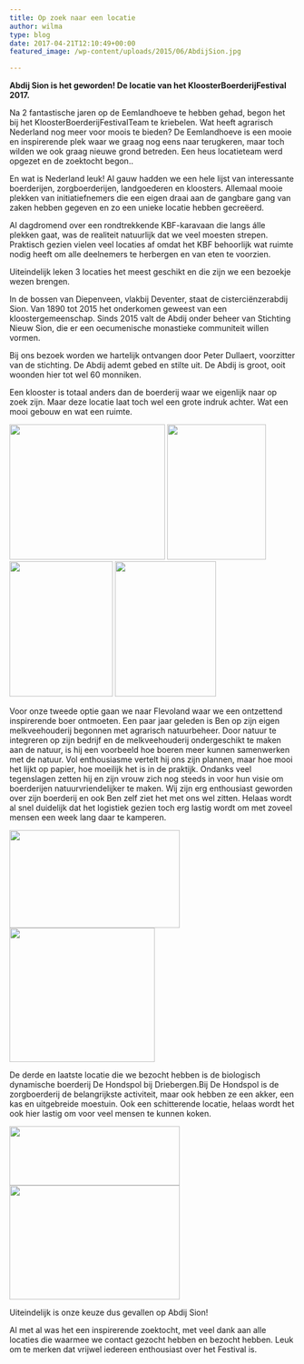```yaml
---
title: Op zoek naar een locatie
author: wilma
type: blog
date: 2017-04-21T12:10:49+00:00
featured_image: /wp-content/uploads/2015/06/AbdijSion.jpg

---
```

**Abdij Sion is het geworden! De locatie van het KloosterBoerderijFestival 2017.** 

Na 2 fantastische jaren op de Eemlandhoeve te hebben gehad, begon het bij het KloosterBoerderijFestivalTeam te kriebelen. Wat heeft agrarisch Nederland nog meer voor moois te bieden? De Eemlandhoeve is een mooie en inspirerende plek waar we graag nog eens naar terugkeren, maar toch wilden we ook graag nieuwe grond betreden. Een heus locatieteam werd opgezet en de zoektocht begon..

En wat is Nederland leuk! Al gauw hadden we een hele lijst van interessante boerderijen, zorgboerderijen, landgoederen en kloosters. Allemaal mooie plekken van initiatiefnemers die een eigen draai aan de gangbare gang van zaken hebben gegeven en zo een unieke locatie hebben gecreëerd.

Al dagdromend over een rondtrekkende KBF-karavaan die langs álle plekken gaat, was de realiteit natuurlijk dat we veel moesten strepen. Praktisch gezien vielen veel locaties af omdat het KBF behoorlijk wat ruimte nodig heeft om alle deelnemers te herbergen en van eten te voorzien.

Uiteindelijk leken 3 locaties het meest geschikt en die zijn we een bezoekje wezen brengen.

In de bossen van Diepenveen, vlakbij Deventer, staat de cisterciënzerabdij Sion. Van 1890 tot 2015 het onderkomen geweest van een kloostergemeenschap. Sinds 2015 valt de Abdij onder beheer van Stichting Nieuw Sion, die er een oecumenische monastieke communiteit willen vormen.

Bij ons bezoek worden we hartelijk ontvangen door Peter Dullaert, voorzitter van de stichting. De Abdij ademt gebed en stilte uit. De Abdij is groot, ooit woonden hier tot wel 60 monniken.

Een klooster is totaal anders dan de boerderij waar we eigenlijk naar op zoek zijn. Maar deze locatie laat toch wel een grote indruk achter. Wat een mooi gebouw en wat een ruimte.

[<img class="alignnone size-full wp-image-2572" src="http://www.kloosterboerderijfestival.nl/wp-content/uploads/2015/06/6.jpg" alt="" width="274" height="238" />][1] [<img class="alignnone size-full wp-image-2571" src="http://www.kloosterboerderijfestival.nl/wp-content/uploads/2015/06/5.jpg" alt="" width="174" height="238" />][2] [<img class="alignnone size-full wp-image-2570" src="http://www.kloosterboerderijfestival.nl/wp-content/uploads/2015/06/4.jpg" alt="" width="182" height="238" />][3] [<img class="alignnone size-full wp-image-2569" src="http://www.kloosterboerderijfestival.nl/wp-content/uploads/2015/06/3.jpg" alt="" width="178" height="238" />][4]

Voor onze tweede optie gaan we naar Flevoland waar we een ontzettend inspirerende boer ontmoeten. Een paar jaar geleden is Ben op zijn eigen melkveehouderij begonnen met agrarisch natuurbeheer. Door natuur te integreren op zijn bedrijf en de melkveehouderij ondergeschikt te maken aan de natuur, is hij een voorbeeld hoe boeren meer kunnen samenwerken met de natuur. Vol enthousiasme vertelt hij ons zijn plannen, maar hoe mooi het lijkt op papier, hoe moeilijk het is in de praktijk. Ondanks veel tegenslagen zetten hij en zijn vrouw zich nog steeds in voor hun visie om boerderijen natuurvriendelijker te maken. Wij zijn erg enthousiast geworden over zijn boerderij en ook Ben zelf ziet het met ons wel zitten. Helaas wordt al snel duidelijk dat het logistiek gezien toch erg lastig wordt om met zoveel mensen een week lang daar te kamperen.

[<img class="alignnone size-medium wp-image-2600" src="http://www.kloosterboerderijfestival.nl/wp-content/uploads/2017/04/Ben-300x172.jpg" alt="" width="300" height="172" srcset="http://www.kloosterboerderijfestival.nl/wp-content/uploads/2017/04/Ben-300x172.jpg 300w, http://www.kloosterboerderijfestival.nl/wp-content/uploads/2017/04/Ben.jpg 412w" sizes="(max-width: 300px) 100vw, 300px" />][5] [<img class="alignnone size-medium wp-image-2601" src="http://www.kloosterboerderijfestival.nl/wp-content/uploads/2017/04/Ben1.jpg" alt="" width="256" height="236" />][6]

De derde en laatste locatie die we bezocht hebben is de biologisch dynamische boerderij De Hondspol bij Driebergen.Bij De Hondspol is de zorgboerderij de belangrijkste activiteit, maar ook hebben ze een akker, een kas en uitgebreide moestuin. Ook een schitterende locatie, helaas wordt het ook hier lastig om voor veel mensen te kunnen koken.

[<img class="alignnone size-medium wp-image-2602" src="http://www.kloosterboerderijfestival.nl/wp-content/uploads/2017/04/Hondspol-300x104.jpg" alt="" width="300" height="104" srcset="http://www.kloosterboerderijfestival.nl/wp-content/uploads/2017/04/Hondspol-300x104.jpg 300w, http://www.kloosterboerderijfestival.nl/wp-content/uploads/2017/04/Hondspol-600x209.jpg 600w, http://www.kloosterboerderijfestival.nl/wp-content/uploads/2017/04/Hondspol.jpg 682w" sizes="(max-width: 300px) 100vw, 300px" />][7] [<img class="alignnone size-medium wp-image-2603" src="http://www.kloosterboerderijfestival.nl/wp-content/uploads/2017/04/Hondspol1-300x201.jpg" alt="" width="300" height="201" srcset="http://www.kloosterboerderijfestival.nl/wp-content/uploads/2017/04/Hondspol1-300x201.jpg 300w, http://www.kloosterboerderijfestival.nl/wp-content/uploads/2017/04/Hondspol1.jpg 355w" sizes="(max-width: 300px) 100vw, 300px" />][8]

Uiteindelijk is onze keuze dus gevallen op Abdij Sion!

Al met al was het een inspirerende zoektocht, met veel dank aan alle locaties die waarmee we contact gezocht hebben en bezocht hebben. Leuk om te merken dat vrijwel iedereen enthousiast over het Festival is.

 [1]: http://www.kloosterboerderijfestival.nl/wp-content/uploads/2015/06/6.jpg
 [2]: http://www.kloosterboerderijfestival.nl/wp-content/uploads/2015/06/5.jpg
 [3]: http://www.kloosterboerderijfestival.nl/wp-content/uploads/2015/06/4.jpg
 [4]: http://www.kloosterboerderijfestival.nl/wp-content/uploads/2015/06/3.jpg
 [5]: http://www.kloosterboerderijfestival.nl/wp-content/uploads/2017/04/Ben.jpg
 [6]: http://www.kloosterboerderijfestival.nl/wp-content/uploads/2017/04/Ben1.jpg
 [7]: http://www.kloosterboerderijfestival.nl/wp-content/uploads/2017/04/Hondspol.jpg
 [8]: http://www.kloosterboerderijfestival.nl/wp-content/uploads/2017/04/Hondspol1.jpg